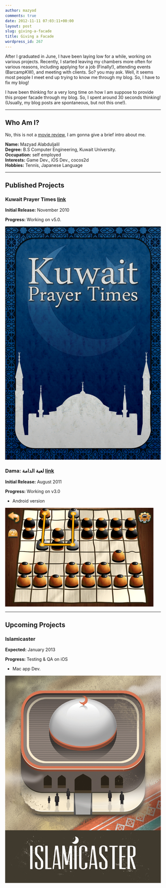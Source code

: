 ```yaml
---
author: mazyod
comments: true
date: 2012-11-11 07:03:11+00:00
layout: post
slug: giving-a-facade
title: Giving a Facade
wordpress_id: 267
---
```


After I graduated in June, I have been laying low for a while, working on various projects. Recently, I started leaving my chambers more often for various reasons, including applying for a job (Finally!), attending events (BarcampKW), and meeting with clients. So? you may ask. Well, it seems most people I meet end up trying to know me through my blog. So, I have to fix my blog!

I have been thinking for a very long time on how I am suppose to provide this proper facade through my blog. So, I spent around 30 seconds thinking! (Usually, my blog posts are spontaneous, but not this one!).


* * *


## Who Am I?


No, this is not a [movie review](http://www.imdb.com/title/tt0127357/), I am gonna give a brief intro about me.


**Name:** Mazyad Alabduljalil <br />
**Degree:** B.S Computer Engineering, Kuwait University. <br />
**Occupation:** self employed <br />
**Interests:** Game Dev., iOS Dev., cocos2d <br />
**Hobbies:** Tennis, Japanese Language <br />


* * *


## Published Projects


### Kuwait Prayer Times [link](https://itunes.apple.com/kw/app/kuwait-prayer-times/id395107915?mt=8)


**Initial Release:** November 2010

**Progress:** Working on v5.0.


[![image](/images/default2x.png)](/images/default2x.png)


### Dama: لعبة الدامة [link](https://itunes.apple.com/us/app/id442570707?ls=1&mt=8)

**Initial Release:** August 2011


**Progress:** Working on v3.0


+ Android version


[![image](/images/screenshot-2011-07-02-13-06-56.png)](/images/screenshot-2011-07-02-13-06-56.png)


* * *


## Upcoming Projects


### Islamicaster


**Expected:** January 2013


**Progress:** Testing & QA on iOS


+ Mac app Dev.


[![image](/images/project_facade.jpg)](/images/project_facade.jpg)

